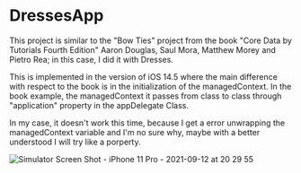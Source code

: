 # DressesApp

This project is similar to the "Bow Ties" project from the book "Core Data by Tutorials Fourth Edition" Aaron Douglas, Saul Mora, Matthew Morey and Pietro Rea; in this case, I did it with Dresses.

This is implemented in the version of iOS 14.5 where the main difference with respect to the book is in the initialization of the managedContext. In the book example, the managedContext it passes from class to class through "application" property in the appDelegate Class.

In my case, it doesn't work this time, because I get a error unwrapping the managedContext variable and I'm no sure why, maybe with a better understood I will try like a porperty.


![Simulator Screen Shot - iPhone 11 Pro - 2021-09-12 at 20 29 55](https://user-images.githubusercontent.com/84669349/133008099-a955b9a3-f05c-47d6-a454-5b165a925ccf.png)
